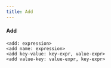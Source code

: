 ```yaml
---
title: Add
---
```


#### Add

```gramat
<add: expression>
<add name: expression>
<add key-value: key-expr, value-expr>
<add value-key: value-expr, key-expr>
```
